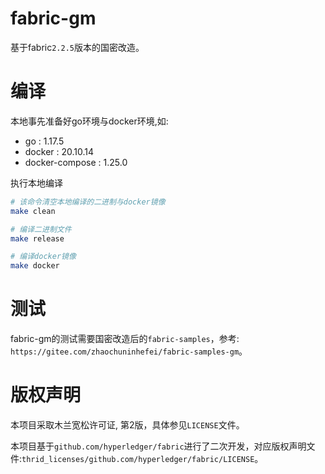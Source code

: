 fabric-gm
============================

基于fabric`2.2.5`版本的国密改造。

# 编译
本地事先准备好go环境与docker环境,如:
- go : 1.17.5
- docker : 20.10.14
- docker-compose : 1.25.0

执行本地编译
```sh
# 该命令清空本地编译的二进制与docker镜像
make clean

# 编译二进制文件
make release

# 编译docker镜像
make docker
```

# 测试
fabric-gm的测试需要国密改造后的`fabric-samples`，参考: `https://gitee.com/zhaochuninhefei/fabric-samples-gm`。


# 版权声明
本项目采取木兰宽松许可证, 第2版，具体参见`LICENSE`文件。

本项目基于`github.com/hyperledger/fabric`进行了二次开发，对应版权声明文件:`thrid_licenses/github.com/hyperledger/fabric/LICENSE`。